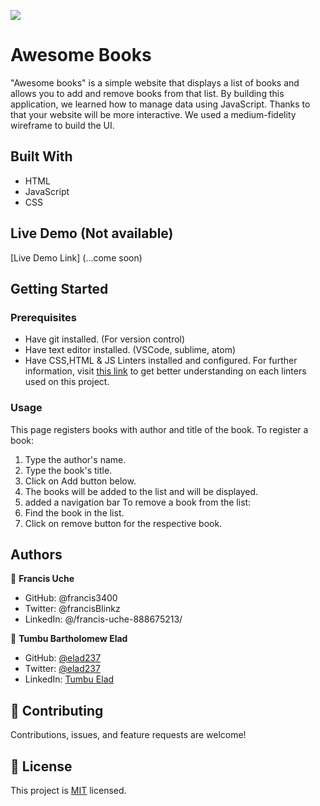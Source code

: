 ![](https://img.shields.io/badge/Microverse-blueviolet)
# Awesome Books
"Awesome books" is a simple website that displays a list of books and allows you to add and remove books from that list. By building this application, we learned how to manage data using JavaScript. Thanks to that your website will be more interactive. We used a medium-fidelity wireframe to build the UI.
## Built With
- HTML
- JavaScript
- CSS

## Live Demo (Not available)

[Live Demo Link] (...come soon)


## Getting Started
### Prerequisites
* Have git installed. (For version control)
* Have text editor installed. (VSCode, sublime, atom)
* Have CSS,HTML & JS Linters installed and configured. For further information, visit [this link](https://github.com/microverseinc/linters-config/blob/master/README.md) to get better understanding on each linters used on this project.
### Usage
This page registers books with author and title of the book. To register a book:
1. Type the author's name.
2. Type the book's title.
3. Click on Add button below.
4. The books will be added to the list and will be displayed.
5. added a navigation bar
To remove a book from the list:
1. Find the book in the list.
2. Click on remove button for the respective book.
## Authors
👤 **Francis Uche**
- GitHub: @francis3400
- Twitter: @francisBlinkz
- LinkedIn: @/francis-uche-888675213/

👤 **Tumbu Bartholomew Elad**
- GitHub: [@elad237](https://github.com/elad237)
- Twitter: [@elad237](https://twitter.com/elad237)
- LinkedIn: [Tumbu Elad](https://www.linkedin.com/in/elad237/)

## 🤝 Contributing

Contributions, issues, and feature requests are welcome!

## 📝 License

This project is [MIT](./LICENSE) licensed.
